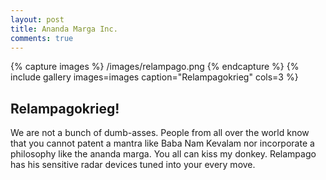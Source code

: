 ```yaml
---
layout: post
title: Ananda Marga Inc.
comments: true
---
```


{% capture images %}
	/images/relampago.png
{% endcapture %}
{% include gallery images=images caption="Relampagokrieg" cols=3 %}

## Relampagokrieg!

We are not a bunch of dumb-asses.  People from all over the world know that you cannot patent a mantra like Baba Nam Kevalam nor incorporate a philosophy like the ananda marga.  You all can kiss my donkey.  Relampago has his sensitive radar devices tuned into your every move.

